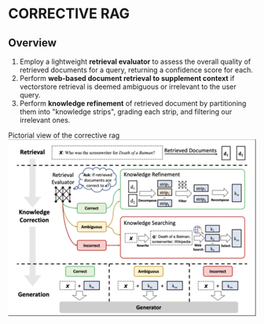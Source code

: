 # CORRECTIVE RAG 

## Overview

1. Employ a lightweight **retrieval evaluator** to assess the overall quality of retrieved documents for a query, returning a confidence score for each.
2. Perform **web-based document retrieval to supplement context** if vectorstore retrieval is deemed ambiguous or irrelevant to the user query.
3. Perform **knowledge refinement** of retrieved document by partitioning them into "knowledge strips", grading each strip, and filtering our irrelevant ones.

Pictorial view of the corrective rag 
![corrective rag](https://github.com/viswanath27/latest_rag/blob/main/corrective_rag/images/corrective_rag.png)